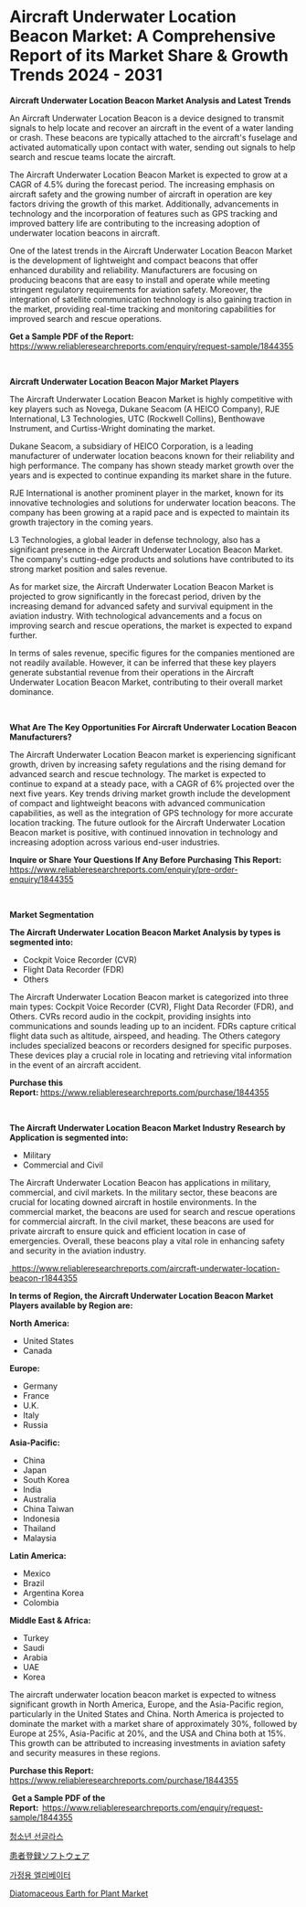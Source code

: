 <p><h1>Aircraft Underwater Location Beacon Market: A Comprehensive Report of its Market Share & Growth Trends 2024 - 2031</h1></p><p><strong>Aircraft Underwater Location Beacon Market Analysis and Latest Trends</strong></p>
<p><p>An Aircraft Underwater Location Beacon is a device designed to transmit signals to help locate and recover an aircraft in the event of a water landing or crash. These beacons are typically attached to the aircraft's fuselage and activated automatically upon contact with water, sending out signals to help search and rescue teams locate the aircraft.</p><p>The Aircraft Underwater Location Beacon Market is expected to grow at a CAGR of 4.5% during the forecast period. The increasing emphasis on aircraft safety and the growing number of aircraft in operation are key factors driving the growth of this market. Additionally, advancements in technology and the incorporation of features such as GPS tracking and improved battery life are contributing to the increasing adoption of underwater location beacons in aircraft.</p><p>One of the latest trends in the Aircraft Underwater Location Beacon Market is the development of lightweight and compact beacons that offer enhanced durability and reliability. Manufacturers are focusing on producing beacons that are easy to install and operate while meeting stringent regulatory requirements for aviation safety. Moreover, the integration of satellite communication technology is also gaining traction in the market, providing real-time tracking and monitoring capabilities for improved search and rescue operations.</p></p>
<p><strong>Get a Sample PDF of the Report:&nbsp;</strong> <a href="https://www.reliableresearchreports.com/enquiry/request-sample/1844355">https://www.reliableresearchreports.com/enquiry/request-sample/1844355</a></p>
<p>&nbsp;</p>
<p><strong>Aircraft Underwater Location Beacon Major Market Players</strong></p>
<p><p>The Aircraft Underwater Location Beacon Market is highly competitive with key players such as Novega, Dukane Seacom (A HEICO Company), RJE International, L3 Technologies, UTC (Rockwell Collins), Benthowave Instrument, and Curtiss-Wright dominating the market. </p><p>Dukane Seacom, a subsidiary of HEICO Corporation, is a leading manufacturer of underwater location beacons known for their reliability and high performance. The company has shown steady market growth over the years and is expected to continue expanding its market share in the future. </p><p>RJE International is another prominent player in the market, known for its innovative technologies and solutions for underwater location beacons. The company has been growing at a rapid pace and is expected to maintain its growth trajectory in the coming years.</p><p>L3 Technologies, a global leader in defense technology, also has a significant presence in the Aircraft Underwater Location Beacon Market. The company's cutting-edge products and solutions have contributed to its strong market position and sales revenue.</p><p>As for market size, the Aircraft Underwater Location Beacon Market is projected to grow significantly in the forecast period, driven by the increasing demand for advanced safety and survival equipment in the aviation industry. With technological advancements and a focus on improving search and rescue operations, the market is expected to expand further.</p><p>In terms of sales revenue, specific figures for the companies mentioned are not readily available. However, it can be inferred that these key players generate substantial revenue from their operations in the Aircraft Underwater Location Beacon Market, contributing to their overall market dominance.</p></p>
<p>&nbsp;</p>
<p><strong>What Are The Key Opportunities For Aircraft Underwater Location Beacon Manufacturers?</strong></p>
<p><p>The Aircraft Underwater Location Beacon market is experiencing significant growth, driven by increasing safety regulations and the rising demand for advanced search and rescue technology. The market is expected to continue to expand at a steady pace, with a CAGR of 6% projected over the next five years. Key trends driving market growth include the development of compact and lightweight beacons with advanced communication capabilities, as well as the integration of GPS technology for more accurate location tracking. The future outlook for the Aircraft Underwater Location Beacon market is positive, with continued innovation in technology and increasing adoption across various end-user industries.</p></p>
<p><strong>Inquire or Share Your Questions If Any Before Purchasing This Report:</strong> <a href="https://www.reliableresearchreports.com/enquiry/pre-order-enquiry/1844355">https://www.reliableresearchreports.com/enquiry/pre-order-enquiry/1844355</a></p>
<p>&nbsp;</p>
<p><strong>Market Segmentation</strong></p>
<p><strong>The Aircraft Underwater Location Beacon Market Analysis by types is segmented into:</strong></p>
<p><ul><li>Cockpit Voice Recorder (CVR)</li><li>Flight Data Recorder (FDR)</li><li>Others</li></ul></p>
<p><p>The Aircraft Underwater Location Beacon market is categorized into three main types: Cockpit Voice Recorder (CVR), Flight Data Recorder (FDR), and Others. CVRs record audio in the cockpit, providing insights into communications and sounds leading up to an incident. FDRs capture critical flight data such as altitude, airspeed, and heading. The Others category includes specialized beacons or recorders designed for specific purposes. These devices play a crucial role in locating and retrieving vital information in the event of an aircraft accident.</p></p>
<p><strong>Purchase this Report:&nbsp;</strong><a href="https://www.reliableresearchreports.com/purchase/1844355">https://www.reliableresearchreports.com/purchase/1844355</a></p>
<p>&nbsp;</p>
<p><strong>The Aircraft Underwater Location Beacon Market Industry Research by Application is segmented into:</strong></p>
<p><ul><li>Military</li><li>Commercial and Civil</li></ul></p>
<p><p>The Aircraft Underwater Location Beacon has applications in military, commercial, and civil markets. In the military sector, these beacons are crucial for locating downed aircraft in hostile environments. In the commercial market, the beacons are used for search and rescue operations for commercial aircraft. In the civil market, these beacons are used for private aircraft to ensure quick and efficient location in case of emergencies. Overall, these beacons play a vital role in enhancing safety and security in the aviation industry.</p></p>
<p><a href="https://www.reliableresearchreports.com/aircraft-underwater-location-beacon-r1844355">&nbsp;https://www.reliableresearchreports.com/aircraft-underwater-location-beacon-r1844355</a></p>
<p><strong>In terms of Region, the Aircraft Underwater Location Beacon Market Players available by Region are:</strong></p>
<p>
    <p> <strong> North America: </strong>
        <ul>
            <li>United States</li>
            <li>Canada</li>
        </ul>
        </p> 
    <p> <strong> Europe: </strong>
        <ul>
            <li>Germany</li>
            <li>France</li>
            <li>U.K.</li>
            <li>Italy</li>
            <li>Russia</li>
        </ul>
        </p> 
    <p> <strong> Asia-Pacific: </strong>
        <ul>
            <li>China</li>
            <li>Japan</li>
            <li>South Korea</li>
            <li>India</li>
            <li>Australia</li>
            <li>China Taiwan</li>
            <li>Indonesia</li>
            <li>Thailand</li>
            <li>Malaysia</li>
        </ul>
        </p> 
    <p> <strong> Latin America: </strong>
        <ul>
            <li>Mexico</li>
            <li>Brazil</li>
            <li>Argentina Korea</li>
            <li>Colombia</li>
        </ul>
        </p> 
    <p> <strong> Middle East & Africa: </strong>
        <ul>
            <li>Turkey</li>
            <li>Saudi</li>
            <li>Arabia</li>
            <li>UAE</li>
            <li>Korea</li>
        </ul>
    </p>
    </p>
<p><p>The aircraft underwater location beacon market is expected to witness significant growth in North America, Europe, and the Asia-Pacific region, particularly in the United States and China. North America is projected to dominate the market with a market share of approximately 30%, followed by Europe at 25%, Asia-Pacific at 20%, and the USA and China both at 15%. This growth can be attributed to increasing investments in aviation safety and security measures in these regions.</p></p>
<p><strong>Purchase this Report: </strong><a href="https://www.reliableresearchreports.com/purchase/1844355">https://www.reliableresearchreports.com/purchase/1844355</a></p>
<p>&nbsp;<strong>Get a Sample PDF of the Report:&nbsp;&nbsp;</strong><a href="https://www.reliableresearchreports.com/enquiry/request-sample/1844355">https://www.reliableresearchreports.com/enquiry/request-sample/1844355</a></p>
<p><strong></strong></p>
<p><p><a href="https://medium.com/@leeusso5656/%EC%B2%AD%EC%86%8C%EB%85%84-%EC%84%A0%EA%B8%80%EB%9D%BC%EC%8A%A4-%EC%8B%9C%EC%9E%A5-%EC%9C%A0%ED%98%95-%EC%9D%91%EC%9A%A9-%EB%B0%8F-%EC%A7%80%EB%A6%AC%EC%97%90-%EB%8C%80%ED%95%9C-%ED%8F%AC%EA%B4%84%EC%A0%81-%ED%8F%89%EA%B0%80-797ff3e5e8b9">청소년 선글라스</a></p><p><a href="https://medium.com/@bulahhamill28/%E6%82%A3%E8%80%85%E7%99%BB%E9%8C%B2%E3%82%BD%E3%83%95%E3%83%88%E3%82%A6%E3%82%A7%E3%82%A2%E5%B8%82%E5%A0%B4%E5%88%86%E6%9E%90-%E3%81%9D%E3%81%AEcagr-%E5%B8%82%E5%A0%B4%E3%82%BB%E3%82%B0%E3%83%A1%E3%83%B3%E3%83%86%E3%83%BC%E3%82%B7%E3%83%A7%E3%83%B3-%E3%81%8A%E3%82%88%E3%81%B3%E4%B8%96%E7%95%8C%E7%9A%84%E3%81%AA%E7%94%A3%E6%A5%AD%E6%A6%82%E8%A6%81-4dcfdfe0f451">患者登録ソフトウェア</a></p><p><a href="https://medium.com/@diannaflatley/%ED%99%88-%EC%97%98%EB%A6%AC%EB%B2%A0%EC%9D%B4%ED%84%B0-%EC%8B%9C%EC%9E%A5-%EA%B7%9C%EB%AA%A8%EB%8A%94-%EA%B8%80%EB%A1%9C%EB%B2%8C-%EC%82%B0%EC%97%85%EC%97%90%EC%84%9C-%EA%B0%80%EC%9E%A5-%EC%A2%8B%EC%9D%80-%EB%A7%88%EC%BC%80%ED%8C%85-%EC%B1%84%EB%84%90%EC%9D%84-%EB%93%9C%EB%9F%AC%EB%83%85%EB%8B%88%EB%8B%A4-058c2462282c">가정용 엘리베이터</a></p><p><a href="https://issuu.com/reportprime-2/docs/diatomaceous-earth-for-plant-market-size-2030.pptx">Diatomaceous Earth for Plant Market</a></p></p>